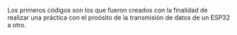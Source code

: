 Los primeros códigos son los que fueron creados con la finalidad de realizar una práctica con el proósito de la transmisión de datos de un ESP32 a otro.
